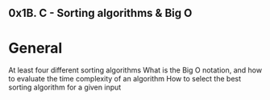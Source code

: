 ## 0x1B. C - Sorting algorithms & Big O
# General
At least four different sorting algorithms
What is the Big O notation, and how to evaluate the time complexity of an algorithm
How to select the best sorting algorithm for a given input
